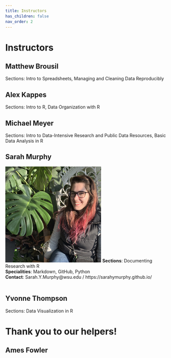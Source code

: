 ```yaml
---
title: Instructors
has_children: false
nav_order: 2
---
```


# Instructors

## Matthew Brousil
Sections: Intro to Spreadsheets, Managing and Cleaning Data Reproducibly

## Alex Kappes
Sections: Intro to R, Data Organization with R

## Michael Meyer 
Sections: Intro to Data-Intensive Research and Public Data Resources, Basic Data Analysis in R


## Sarah Murphy
<img src="https://github.com/sarahymurphy/2021-06-07-cereo-reu-data-wrangling/blob/master/InstructorPhotos/IMG_79071.JPG?raw=true" alt="Sarah" width="300"/>
<b>Sections</b>: Documenting Research with R<br>
<b>Specialities</b>: Markdown, GitHub, Python<br>
<b>Contact</b>: Sarah.Y.Murphy@wsu.edu / https://sarahymurphy.github.io/<br><br>


## Yvonne Thompson 
Sections: Data Visualization in R

# Thank you to our helpers!

## Ames Fowler

